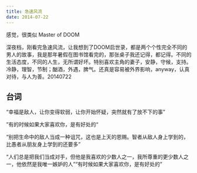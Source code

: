 ```yaml
---
title: 急速风流
date: 2014-07-22
---
```


感觉，很类似 Master of DOOM

深夜档，刚看完急速风流，让我想到了DOOM启世录，都是两个个性完全不同的男人的故事，我是那年暑假在图书馆看完的，那张桌子我还记得，都记得。不同的生活态度，不同的人生，无所谓好坏。特别喜欢主角的妻子，安静，守候，支持。冷静，理智，节制；酗酒，外遇，脾气。还真是容易被外界影响，anyway，认真对待，与人为善。20140722

## 台词
“幸福是敌人，让你变得软弱，让你开始怀疑，突然就有了放不下的事”

”有的时候如果大家喜欢你，是有好处的“

“别把生命中的敌人当成一种诅咒，这也是上天的恩赐。智者从敌人身上学到的，比愚者从朋友身上学到的还要多”

“人们总是把我们当成对手，但他是我喜欢的少数人之一，我所尊重的更少数人之一，他依然是我唯一嫉妒的人”“有时候如果大家喜欢你，是有好处的”

